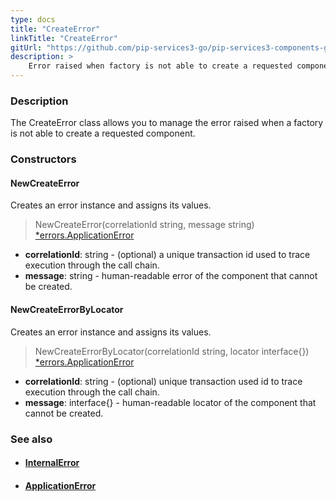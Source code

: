 ```yaml
---
type: docs
title: "CreateError"
linkTitle: "CreateError"
gitUrl: "https://github.com/pip-services3-go/pip-services3-components-go"
description: >
    Error raised when factory is not able to create a requested component.
---
```



### Description

The CreateError class allows you to manage the error raised when a factory is not able to create a requested component.


### Constructors

#### NewCreateError
Creates an error instance and assigns its values.

> NewCreateError(correlationId string, message string) [*errors.ApplicationError](../../../commons/errors/application_error)

- **correlationId**: string - (optional) a unique transaction id used to trace execution through the call chain.
- **message**: string - human-readable error of the component that cannot be created.

#### NewCreateErrorByLocator
Creates an error instance and assigns its values.

> NewCreateErrorByLocator(correlationId string, locator interface{}) [*errors.ApplicationError](../../../commons/errors/application_error)

- **correlationId**: string - (optional) unique transaction used id to trace execution through the call chain.
- **message**: interface{} - human-readable locator of the component that cannot be created.


### See also
- #### [InternalError](../../../commons/errors/internal_error)
- #### [ApplicationError](../../../commons/errors/application_error)
